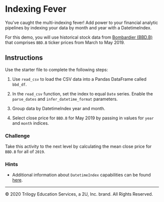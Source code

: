 # Indexing Fever

You've caught the multi-indexing fever! Add power to your financial analytic pipelines by indexing your data by month and year with a DatetimeIndex.

For this demo, you will use historical stock data from [Bombardier (BBD.B)](https://web.tmxmoney.com/quote.php?qm_symbol=BBD.B) that comprises `BBD.B` ticker prices from March to May 2019.

## Instructions

Use the starter file to complete the following steps:

1. Use `read_csv` to load the CSV data into a Pandas DataFrame called `bbd_df`.

2. In the `read_csv` function, set the index to equal `Date` series. Enable the  `parse_dates` and `infer_datetime_format` parameters.

3. Group data by DatetimeIndex year and month.

4. Select close price for `BBD.B` for May 2019 by passing in values for `year` and `month` indices.

### Challenge

Take this activity to the next level by calculating the mean close price for `BBD.B` for all of `2019`.

### Hints

* Additional information about `DatetimeIndex` capabilities can be found [here](https://pandas.pydata.org/pandas-docs/stable/reference/api/pandas.DatetimeIndex.html).

---

© 2020 Trilogy Education Services, a 2U, Inc. brand. All Rights Reserved.
